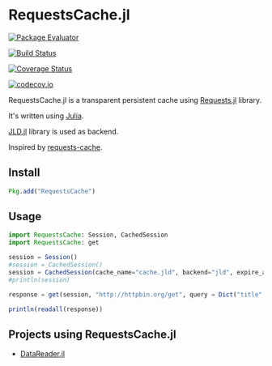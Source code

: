# RequestsCache.jl

[![Package Evaluator](http://pkg.julialang.org/badges/RequestsCache_0.5.svg)](http://pkg.julialang.org/?pkg=RequestsCache)

[![Build Status](https://travis-ci.org/femtotrader/RequestsCache.jl.svg?branch=master)](https://travis-ci.org/femtotrader/RequestsCache.jl)

[![Coverage Status](https://coveralls.io/repos/femtotrader/RequestsCache.jl/badge.svg?branch=master&service=github)](https://coveralls.io/github/femtotrader/RequestsCache.jl?branch=master)

[![codecov.io](http://codecov.io/github/femtotrader/RequestsCache.jl/coverage.svg?branch=master)](http://codecov.io/github/femtotrader/RequestsCache.jl?branch=master)

RequestsCache.jl is a transparent persistent cache using [Requests.jl](https://github.com/JuliaWeb/Requests.jl) library.

It's written using [Julia](http://julialang.org/).

[JLD.jl](https://github.com/JuliaLang/JLD.jl) library is used as backend.

Inspired by [requests-cache](http://requests-cache.readthedocs.org/).

## Install

```julia
Pkg.add("RequestsCache")
```

## Usage

```julia
import RequestsCache: Session, CachedSession
import RequestsCache: get

session = Session()
#session = CachedSession()
session = CachedSession(cache_name="cache.jld", backend="jld", expire_after=Base.Dates.Day(1))
#println(session)

response = get(session, "http://httpbin.org/get", query = Dict("title" => "page1"))

println(readall(response))
```

## Projects using RequestsCache.jl
 - [DataReader.jl](https://github.com/femtotrader/DataReader.jl)
